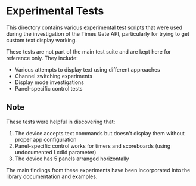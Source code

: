 # Experimental Tests

This directory contains various experimental test scripts that were used during the investigation of the Times Gate API, particularly for trying to get custom text display working.

These tests are not part of the main test suite and are kept here for reference only. They include:

- Various attempts to display text using different approaches
- Channel switching experiments  
- Display mode investigations
- Panel-specific control tests

## Note

These tests were helpful in discovering that:
1. The device accepts text commands but doesn't display them without proper app configuration
2. Panel-specific control works for timers and scoreboards (using undocumented LcdId parameter)
3. The device has 5 panels arranged horizontally

The main findings from these experiments have been incorporated into the library documentation and examples. 